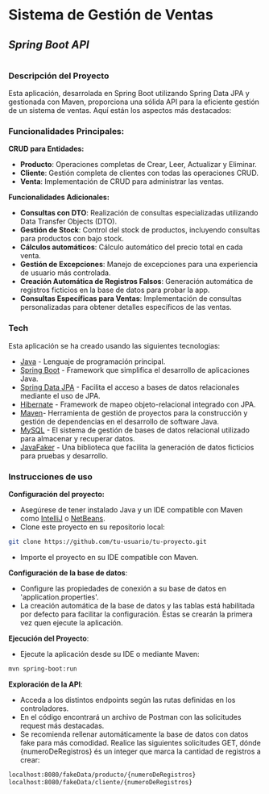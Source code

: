 # Sistema de Gestión de Ventas
## _Spring Boot API_
#
### Descripción del Proyecto
Esta aplicación, desarrolada en Spring Boot utilizando Spring Data JPA y gestionada con Maven, proporciona una sólida API para la eficiente gestión de un sistema de ventas. Aquí están los aspectos más destacados:


### Funcionalidades Principales:
**CRUD para Entidades:**
- **Producto**: Operaciones completas de Crear, Leer, Actualizar y Eliminar.
- **Cliente**: Gestión completa de clientes con todas las operaciones CRUD.
- **Venta**: Implementación de CRUD para administrar las ventas.

**Funcionalidades Adicionales:**
- **Consultas con DTO**: Realización de consultas especializadas utilizando Data Transfer Objects (DTO).
- **Gestión de Stock**: Control del stock de productos, incluyendo consultas para productos con bajo stock.
- **Cálculos automáticos**: Cálculo automático del precio total en cada venta.
- **Gestión de Excepciones**: Manejo de excepciones para una experiencia de usuario más controlada.
- **Creación Automática de Registros Falsos**: Generación automática de registros ficticios en la base de datos para probar la app.
- **Consultas Específicas para Ventas**: Implementación de consultas personalizadas para obtener detalles específicos de las ventas.

### Tech
Esta aplicación se ha creado usando las siguientes tecnologias:


- [Java] - Lenguaje de programación principal.
- [Spring Boot] - Framework que simplifica el desarrollo de aplicaciones Java.
- [Spring Data JPA] - Facilita el acceso a bases de datos relacionales mediante el uso de JPA.
- [Hibernate] - Framework de mapeo objeto-relacional integrado con JPA.
- [Maven]- Herramienta de gestión de proyectos para la construcción y gestión de dependencias en el desarrollo de software Java.
- [MySQL] - El sistema de gestión de bases de datos relacional utilizado para almacenar y recuperar datos.
- [JavaFaker] - Una biblioteca que facilita la generación de datos ficticios para pruebas y desarrollo.

### Instrucciones de uso
**Configuración del proyecto:**
- Asegúrese de tener instalado Java y un IDE compatible con Maven como [IntelliJ] o [NetBeans].
- Clone este proyecto en su repositorio local: 
```sh
git clone https://github.com/tu-usuario/tu-proyecto.git
```
- Importe el proyecto en su IDE compatible con Maven.

**Configuración de la base de datos**:
- Configure las propiedades de conexión a su base de datos en 'application.properties'.
- La creación automática de la base de datos y las tablas está habilitada por defecto para facilitar la configuración. Éstas se crearán la primera vez quen ejecute la aplicación.

**Ejecución del Proyecto**:
- Ejecute la aplicación desde su IDE o mediante Maven:
```sh
mvn spring-boot:run
```

**Exploración de la API**:
- Acceda a los distintos endpoints según las rutas definidas en los controladores.
- En el código encontrará un archivo de Postman con las solicitudes request más destacadas.
- Se recomienda rellenar automáticamente la base de datos con datos fake para más comodidad. Realice las siguientes solicitudes GET, dónde {numeroDeRegistros} és un integer que marca la cantidad de registros a crear:
```sh
localhost:8080/fakeData/producto/{numeroDeRegistros}
localhost:8080/fakeData/cliente/{numeroDeRegistros}
```



   [Java]: <https://www.oracle.com/es/java/technologies/downloads/>
   [Spring Boot]: <https://spring.io/projects/spring-boot>
   [Spring Data JPA]: <https://spring.io/projects/spring-data-jpa>
   [Hibernate]: <https://hibernate.org>
   [MySQL]: <https://www.mysql.com>
   [JavaFaker]: <https://github.com/DiUS/java-faker>
   [Maven]: <https://maven.apache.org>
   [IntelliJ]: <https://www.jetbrains.com/es-es/idea/>
   [NetBeans]: <https://netbeans.apache.org/front/main/>
